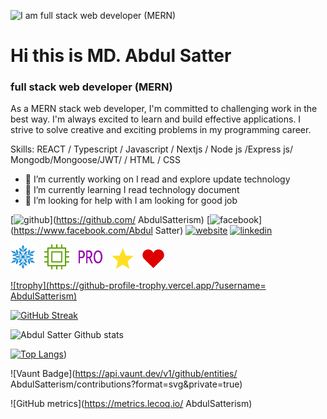 ![I am full stack web developer (MERN)](https://i.ibb.co.com/MS5dgxq/Abdul-Satter-1.png)
# Hi this is MD. Abdul Satter
### full stack web developer (MERN)

As a MERN stack web developer, I'm committed to challenging work in the best way. I'm always excited to
learn and build effective applications. I strive to solve creative and exciting problems in my programming
career.

Skills: REACT / Typescript / Javascript / Nextjs / Node js /Express js/ Mongodb/Mongoose/JWT/ / HTML / CSS

- 🔭 I’m currently working on I read and explore update technology 
- 🌱 I’m currently learning I read technology document 
- 🤔 I’m looking for help with I am looking for good job 


[<img src='https://cdn.jsdelivr.net/npm/simple-icons@3.0.1/icons/github.svg' alt='github' height='40'>](https://github.com/ AbdulSatterism)  [<img src='https://cdn.jsdelivr.net/npm/simple-icons@3.0.1/icons/facebook.svg' alt='facebook' height='40'>](https://www.facebook.com/Abdul Satter)  [<img src='https://cdn.jsdelivr.net/npm/simple-icons@3.0.1/icons/icloud.svg' alt='website' height='40'>](https://abdul-satter.vercel.app/)  [<img src='https://cdn.jsdelivr.net/npm/simple-icons@3.0.1/icons/linkedin.svg' alt='linkedin' height='40'>](https://www.linkedin.com/in/md-abdul-satter-ba10aa254/)  

<a href='https://archiveprogram.github.com/'><img src='https://raw.githubusercontent.com/acervenky/animated-github-badges/master/assets/acbadge.gif' width='40' height='40'></a> <a href='https://docs.github.com/en/developers'><img src='https://raw.githubusercontent.com/acervenky/animated-github-badges/master/assets/devbadge.gif' width='40' height='40'></a> <a href='https://github.com/pricing'><img src='https://raw.githubusercontent.com/acervenky/animated-github-badges/master/assets/pro.gif' width='40' height='40'></a> <a href='https://stars.github.com/'><img src='https://raw.githubusercontent.com/acervenky/animated-github-badges/master/assets/starbadge.gif' width='35' height='35'></a> <a href='https://docs.github.com/en/github/supporting-the-open-source-community-with-github-sponsors'><img src='https://raw.githubusercontent.com/acervenky/animated-github-badges/master/assets/sponsorbadge.gif' width='35' height='35'></a> 

[![trophy](https://github-profile-trophy.vercel.app/?username= AbdulSatterism)](https://github.com/ryo-ma/github-profile-trophy)


[![GitHub Streak](https://streak-stats.demolab.com/?user=AbdulSatterism&theme=dark)](https://git.io/streak-stats)

![Abdul Satter Github stats](https://github-readme-stats.vercel.app/api?username=AbdulSatterism&show_icons=true&theme=merko)

[![Top Langs](https://github-readme-stats.vercel.app/api/top-langs/?username=AbdulSatterism&layout=donut)](https://github.com/AbdulSatterism/github-readme-stats)) 

![Vaunt Badge](https://api.vaunt.dev/v1/github/entities/ AbdulSatterism/contributions?format=svg&private=true)  

![GitHub metrics](https://metrics.lecoq.io/ AbdulSatterism) 



